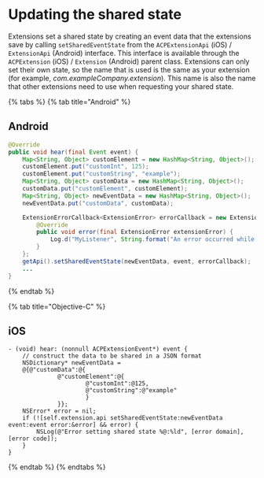 # Updating the shared state

Extensions set a shared state by creating an event data that the extensions save by calling `setSharedEventState` from the `ACPExtensionApi` \(iOS\) / `ExtensionApi` \(Android\) interface. This interface is available through the `ACPExtension` \(iOS\) / `Extension` \(Android\) parent class. Extensions can only set their own state, so the name that is used is the same as your extension \(for example, _com.exampleCompany.extension_\). This name is also the name that other extensions need to use when requesting your shared state.

{% tabs %}
{% tab title="Android" %}
## Android

```java
@Override
public void hear(final Event event) {
    Map<String, Object> customElement = new HashMap<String, Object>();
    customElement.put("customInt", 125);
    customElement.put("customString", "example");
    Map<String, Object> customData = new HashMap<String, Object>();
    customData.put("customElement", customElement);
    Map<String, Object> newEventData = new HashMap<String, Object>();
    newEventData.put("customData", customData);

    ExtensionErrorCallback<ExtensionError> errorCallback = new ExtensionErrorCallback<ExtensionError>() {
        @Override
        public void error(final ExtensionError extensionError) {
            Log.d("MyListener", String.format("An error occurred while setting the shared state %d %s", extensionError.getErrorCode(), extensionError.getErrorName()));
        }
    };
    getApi().setSharedEventState(newEventData, event, errorCallback);
    ...
}
```
{% endtab %}

{% tab title="Objective-C" %}
## iOS

```text
- (void) hear: (nonnull ACPExtensionEvent*) event {
    // construct the data to be shared in a JSON format
    NSDictionary* newEventData =
    @{@"customData":@{
              @"customElement":@{
                      @"customInt":@125,
                      @"customString":@"example"
                      }
              }};
    NSError* error = nil;
    if (![self.extension.api setSharedEventState:newEventData event:event error:&error] && error) {
        NSLog(@"Error setting shared state %@:%ld", [error domain], [error code]);
    }
}
```
{% endtab %}
{% endtabs %}

